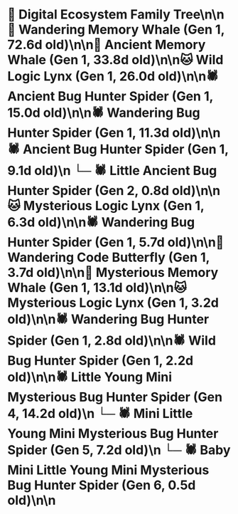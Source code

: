 # 🌳 Digital Ecosystem Family Tree\n\n🐋 Wandering Memory Whale (Gen 1, 72.6d old)\n\n🐋 Ancient Memory Whale (Gen 1, 33.8d old)\n\n🐱 Wild Logic Lynx (Gen 1, 26.0d old)\n\n🕷️ Ancient Bug Hunter Spider (Gen 1, 15.0d old)\n\n🕷️ Wandering Bug Hunter Spider (Gen 1, 11.3d old)\n\n🕷️ Ancient Bug Hunter Spider (Gen 1, 9.1d old)\n  └─ 🕷️ Little Ancient Bug Hunter Spider (Gen 2, 0.8d old)\n\n🐱 Mysterious Logic Lynx (Gen 1, 6.3d old)\n\n🕷️ Wandering Bug Hunter Spider (Gen 1, 5.7d old)\n\n🦋 Wandering Code Butterfly (Gen 1, 3.7d old)\n\n🐋 Mysterious Memory Whale (Gen 1, 13.1d old)\n\n🐱 Mysterious Logic Lynx (Gen 1, 3.2d old)\n\n🕷️ Wandering Bug Hunter Spider (Gen 1, 2.8d old)\n\n🕷️ Wild Bug Hunter Spider (Gen 1, 2.2d old)\n\n🕷️ Little Young Mini Mysterious Bug Hunter Spider (Gen 4, 14.2d old)\n  └─ 🕷️ Mini Little Young Mini Mysterious Bug Hunter Spider (Gen 5, 7.2d old)\n    └─ 🕷️ Baby Mini Little Young Mini Mysterious Bug Hunter Spider (Gen 6, 0.5d old)\n\n